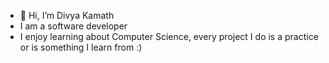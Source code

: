 - 👋 Hi, I’m Divya Kamath
- I am a software developer
- I enjoy learning about Computer Science, every project I do is a practice or is something I learn from :)



<!---
KamathScience/KamathScience is a ✨ special ✨ repository because its `README.md` (this file) appears on your GitHub profile.
You can click the Preview link to take a look at your changes.
--->
